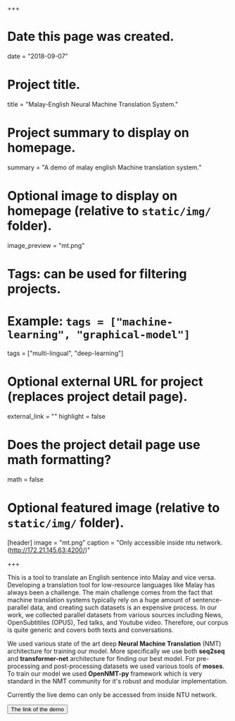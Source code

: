 +++
# Date this page was created.
date = "2018-09-07"

# Project title.
title = "Malay-English Neural Machine Translation System."

# Project summary to display on homepage.
summary = "A demo of malay english Machine translation system."

# Optional image to display on homepage (relative to `static/img/` folder).
image_preview = "mt.png"

# Tags: can be used for filtering projects.
# Example: `tags = ["machine-learning", "graphical-model"]`
tags = ["multi-lingual", "deep-learning"]

# Optional external URL for project (replaces project detail page).
external_link = ""
highlight = false
# Does the project detail page use math formatting?
math = false

# Optional featured image (relative to `static/img/` folder).
[header]
image = "mt.png"
caption = "Only accessible inside ntu network. (http://172.21.145.63:4200/)"

+++

This is a tool to translate an English sentence into Malay and vice versa. Developing a translation tool for low-resource languages like Malay has always been a challenge. The main challenge comes from the fact that machine translation systems typically rely on a huge amount of sentence-parallel data, and creating such datasets is an expensive process. In our work, we collected parallel datasets from various sources including News, OpenSubtitiles (OPUS), Ted talks, and Youtube video. Therefore, our corpus is quite generic and covers both texts and conversations.

We used various state of the art deep **Neural Machine Translation** (NMT) architecture for training our model. More specifically we use both **seq2seq** and **transformer-net** architecture for finding our best model. For pre-processing and post-processing datasets we used various tools of **moses**. To train our model we used **OpenNMT-py** framework which is very standard in the NMT community for it's robust and modular implementation.

Currently the live demo can only be accessed from inside NTU network.
<form action="http://172.21.145.63:4200">
    <input type="submit" value="The link of the demo" />
</form>
